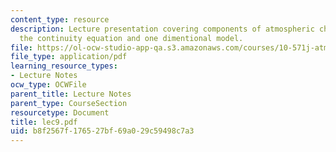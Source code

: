 ```yaml
---
content_type: resource
description: Lecture presentation covering components of atmospheric chemistry models,
  the continuity equation and one dimentional model.
file: https://ol-ocw-studio-app-qa.s3.amazonaws.com/courses/10-571j-atmospheric-physics-and-chemistry-spring-2006/b8f2567f176527bf69a029c59498c7a3_lec9.pdf
file_type: application/pdf
learning_resource_types:
- Lecture Notes
ocw_type: OCWFile
parent_title: Lecture Notes
parent_type: CourseSection
resourcetype: Document
title: lec9.pdf
uid: b8f2567f-1765-27bf-69a0-29c59498c7a3
---
```

